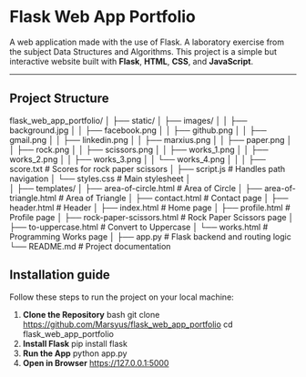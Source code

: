 # Flask Web App Portfolio
A web application made with the use of Flask. A laboratory exercise from the subject Data Structures and Algorithms.
This project is a simple but interactive website built with **Flask**, **HTML**, **CSS**, and **JavaScript**.

---

## Project Structure

flask_web_app_portfolio/
│
├── static/
│   ├── images/
│   │   ├── background.jpg
│   │   ├── facebook.png
│   │   ├── github.png
│   │   ├── gmail.png
│   │   ├── linkedin.png
│   │   ├── marxius.png
│   │   ├── paper.png
│   │   ├── rock.png
│   │   ├── scissors.png
│   │   ├── works_1.png
│   │   ├── works_2.png
│   │   ├── works_3.png
│   │   └── works_4.png
│   │
│   ├── score.txt          # Scores for rock paper scissors
│   ├── script.js          # Handles path navigation
│   └── styles.css         # Main stylesheet
│   
│
├── templates/
│   ├── area-of-circle.html         # Area of Circle
│   ├── area-of-triangle.html       # Area of Triangle
│   ├── contact.html                # Contact page
│   ├── header.html                 # Header
│   ├── index.html                  # Home page
│   ├── profile.html                # Profile page
│   ├── rock-paper-scissors.html    # Rock Paper Scissors page
│   ├── to-uppercase.html           # Convert to Uppercase
│   └── works.html                  # Programming Works page
│
├── app.py                 # Flask backend and routing logic
└── README.md              # Project documentation


## Installation guide

Follow these steps to run the project on your local machine:

1. **Clone the Repository**
    bash
    git clone https://github.com/Marsyus/flask_web_app_portfolio
    cd flask_web_app_portfolio
2. **Install Flask**
    pip install flask
3. **Run the App**
    python app.py
4. **Open in Browser**
    https://127.0.0.1:5000
    